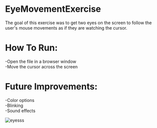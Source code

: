 # EyeMovementExercise
The goal of this exercise was to get two eyes on the screen to follow the user's mouse movements as if they are watching the cursor.  

# How To Run:
-Open the file in a browser window  
-Move the cursor across the screen  

# Future Improvements:
-Color options  
-Blinking  
-Sound effects  
  
![eyesss](https://user-images.githubusercontent.com/110584003/197760690-ec9d9626-2c5a-439a-860b-7ca5eacd33d9.png)  

